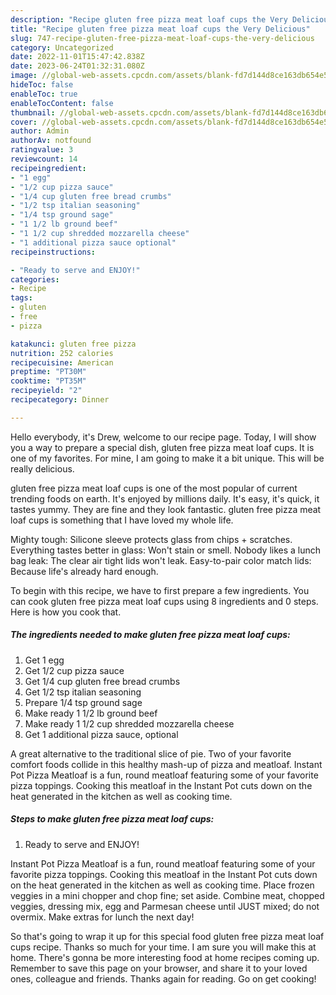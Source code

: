 ```yaml
---
description: "Recipe gluten free pizza meat loaf cups the Very Delicious"
title: "Recipe gluten free pizza meat loaf cups the Very Delicious"
slug: 747-recipe-gluten-free-pizza-meat-loaf-cups-the-very-delicious
category: Uncategorized
date: 2022-11-01T15:47:42.838Z
date: 2023-06-24T01:32:31.080Z
image: //global-web-assets.cpcdn.com/assets/blank-fd7d144d8ce163db654e5a02c40b08a2775adb7897d16e4062681dc7e1b2800f.png
hideToc: false
enableToc: true
enableTocContent: false
thumbnail: //global-web-assets.cpcdn.com/assets/blank-fd7d144d8ce163db654e5a02c40b08a2775adb7897d16e4062681dc7e1b2800f.png
cover: //global-web-assets.cpcdn.com/assets/blank-fd7d144d8ce163db654e5a02c40b08a2775adb7897d16e4062681dc7e1b2800f.png
author: Admin
authorAv: notfound
ratingvalue: 3
reviewcount: 14
recipeingredient:
- "1 egg"
- "1/2 cup pizza sauce"
- "1/4 cup gluten free bread crumbs"
- "1/2 tsp italian seasoning"
- "1/4 tsp ground sage"
- "1 1/2 lb ground beef"
- "1 1/2 cup shredded mozzarella cheese"
- "1 additional pizza sauce optional"
recipeinstructions:

- "Ready to serve and ENJOY!"
categories:
- Recipe
tags:
- gluten
- free
- pizza

katakunci: gluten free pizza 
nutrition: 252 calories
recipecuisine: American
preptime: "PT30M"
cooktime: "PT35M"
recipeyield: "2"
recipecategory: Dinner

---
```



Hello everybody, it's Drew, welcome to our recipe page. Today, I will show you a way to prepare a special dish, gluten free pizza meat loaf cups. It is one of my favorites. For mine, I am going to make it a bit unique. This will be really delicious.

gluten free pizza meat loaf cups is one of the most popular of current trending foods on earth. It's enjoyed by millions daily. It's easy, it's quick, it tastes yummy. They are fine and they look fantastic. gluten free pizza meat loaf cups is something that I have loved my whole life.

Mighty tough: Silicone sleeve protects glass from chips + scratches. Everything tastes better in glass: Won&#39;t stain or smell. Nobody likes a lunch bag leak: The clear air tight lids won&#39;t leak. Easy-to-pair color match lids: Because life&#39;s already hard enough.


To begin with this recipe, we have to first prepare a few ingredients. You can cook gluten free pizza meat loaf cups using 8 ingredients and 0 steps. Here is how you cook that.

<!--inarticleads1-->

##### The ingredients needed to make gluten free pizza meat loaf cups:

1. Get 1 egg
1. Get 1/2 cup pizza sauce
1. Get 1/4 cup gluten free bread crumbs
1. Get 1/2 tsp italian seasoning
1. Prepare 1/4 tsp ground sage
1. Make ready 1 1/2 lb ground beef
1. Make ready 1 1/2 cup shredded mozzarella cheese
1. Get 1 additional pizza sauce, optional


A great alternative to the traditional slice of pie. Two of your favorite comfort foods collide in this healthy mash-up of pizza and meatloaf. Instant Pot Pizza Meatloaf is a fun, round meatloaf featuring some of your favorite pizza toppings. Cooking this meatloaf in the Instant Pot cuts down on the heat generated in the kitchen as well as cooking time. 

<!--inarticleads2-->

##### Steps to make gluten free pizza meat loaf cups:


1. Ready to serve and ENJOY!

Instant Pot Pizza Meatloaf is a fun, round meatloaf featuring some of your favorite pizza toppings. Cooking this meatloaf in the Instant Pot cuts down on the heat generated in the kitchen as well as cooking time. Place frozen veggies in a mini chopper and chop fine; set aside. Combine meat, chopped veggies, dressing mix, egg and Parmesan cheese until JUST mixed; do not overmix. Make extras for lunch the next day! 

So that's going to wrap it up for this special food gluten free pizza meat loaf cups recipe. Thanks so much for your time. I am sure you will make this at home. There's gonna be more interesting food at home recipes coming up. Remember to save this page on your browser, and share it to your loved ones, colleague and friends. Thanks again for reading. Go on get cooking!
